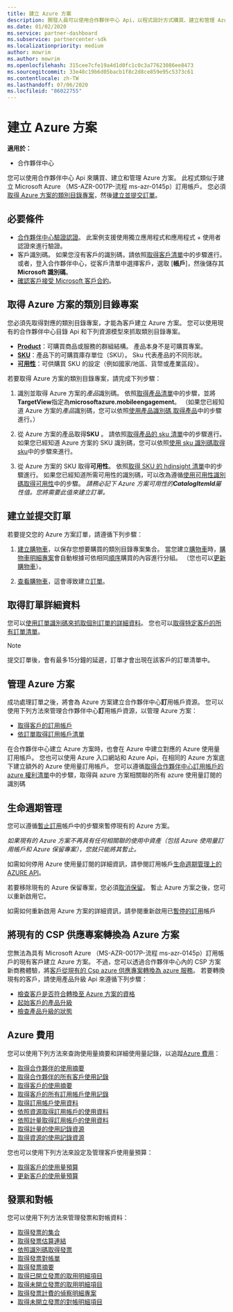 ```yaml
---
title: 建立 Azure 方案
description: 開發人員可以使用合作夥伴中心 Api，以程式設計方式購買、建立和管理 Azure 方案。
ms.date: 01/02/2020
ms.service: partner-dashboard
ms.subservice: partnercenter-sdk
ms.localizationpriority: medium
author: mowrim
ms.author: mowrim
ms.openlocfilehash: 315cee7cfe19a4d1d0fc1c0c3a77623086ee8473
ms.sourcegitcommit: 33e48c19b6d05bacb1f8c2d8ce859e95c5373c61
ms.contentlocale: zh-TW
ms.lasthandoff: 07/06/2020
ms.locfileid: "86022755"
---
```

# <a name="create-an-azure-plan"></a>建立 Azure 方案

**適用於：**

* 合作夥伴中心

您可以使用合作夥伴中心 Api 來購買、建立和管理 Azure 方案。 此程式類似于建立 Microsoft Azure （MS-AZR-0017P-流程 ms-azr-0145p）訂用帳戶。 您必須[取得 Azure 方案的類別目錄專案](#get-the-catalog-item-for-azure-plan)，然後[建立並提交訂單](#create-and-submit-an-order)。

## <a name="prerequisites"></a>必要條件

* [合作夥伴中心驗證認證](partner-center-authentication.md)。 此案例支援使用獨立應用程式和應用程式 + 使用者認證來進行驗證。
* 客戶識別碼。 如果您沒有客戶的識別碼，請依照[取得客戶清單](get-a-list-of-customers.md)中的步驟進行。 或者，登入合作夥伴中心，從客戶清單中選擇客戶，選取 [**帳戶**]，然後儲存其**Microsoft 識別碼**。
* [確認客戶接受 Microsoft 客戶合約](https://docs.microsoft.com/partner-center/confirm-customer-agreement)。

## <a name="get-the-catalog-item-for-azure-plan"></a>取得 Azure 方案的類別目錄專案

您必須先取得對應的類別目錄專案，才能為客戶建立 Azure 方案。 您可以使用現有的合作夥伴中心目錄 Api 和下列資源模型來抓取類別目錄專案。

* **[Product](product-resources.md#product)**：可購買商品或服務的群組結構。 產品本身不是可購買專案。
* **[SKU](product-resources.md#sku)**：產品下的可購買庫存單位（SKU）。 Sku 代表產品的不同形狀。
* **[可用性](product-resources.md#availability)**：可供購買 SKU 的設定（例如國家/地區、貨幣或產業區段）。

若要取得 Azure 方案的類別目錄專案，請完成下列步驟：

1. 識別並取得 Azure 方案的*產品*識別碼。 依照[取得產品清單](get-a-list-of-products.md)中的步驟，並將**TargetView**指定為**microsoftazure.mobileengagement**。 （如果您已經知道 Azure 方案的*產品*識別碼，您可以依照[使用產品識別碼 取得產品](get-a-product-by-id.md)中的步驟進行。）

2. 從 Azure 方案的產品取得**SKU** 。 請依照[取得產品的 sku 清單](get-a-list-of-skus-for-a-product.md)中的步驟進行。 如果您已經知道 Azure 方案的 SKU 識別碼，您可以依照[使用 sku 識別碼取得 sku](get-a-sku-by-id.md)中的步驟來進行。

3. 從 Azure 方案的 SKU 取得**可用性**。 依照[取得 SKU 的 hdinsight 清單](get-a-list-of-availabilities-for-a-sku.md)中的步驟進行。 如果您已經知道所需可用性的識別碼，可以改為遵循[使用可用性識別碼取得可用性](get-an-availability-by-id.md)中的步驟。 *請務必記下 Azure 方案可用性的**CatalogItemId**屬性值。您將需要此值來建立訂單。*

## <a name="create-and-submit-an-order"></a>建立並提交訂單

若要提交您的 Azure 方案訂單，請遵循下列步驟：

1. [建立購物車](create-a-cart.md)，以保存您想要購買的類別目錄專案集合。 當您建立[購物車](cart-resources.md#cart)時，[購物車明細專案](cart-resources.md#cartlineitem)會自動根據可依相同[順序](order-resources.md#order)購買的內容進行分組。 （您也可以[更新購物車](update-a-cart.md)）。

2. [查看購物車](checkout-a-cart.md)，這會導致建立[訂單](order-resources.md#order)。

## <a name="get-order-details"></a>取得訂單詳細資料

您可以[使用訂單識別碼來抓取個別訂單的詳細資料](get-an-order-by-id.md)。 您也可以[取得特定客戶的所有訂單清單](get-all-of-a-customer-s-orders.md)。

>[!NOTE]
>提交訂單後，會有最多15分鐘的延遲，訂單才會出現在該客戶的訂單清單中。

## <a name="manage-azure-plans"></a>管理 Azure 方案

成功處理訂單之後，將會為 Azure 方案建立合作夥伴中心**訂**用帳戶資源。 您可以使用下列方法來管理合作夥伴中心**訂**用帳戶資源，以管理 Azure 方案：

* [取得客戶的訂用帳戶](get-all-of-a-customer-s-subscriptions.md)
* [依訂單取得訂用帳戶清單](get-a-list-of-subscriptions-by-order.md)

在合作夥伴中心建立 Azure 方案時，也會在 Azure 中建立對應的 Azure 使用量訂用帳戶。 您也可以使用 Azure 入口網站和 Azure Api，在相同的 Azure 方案底下建立額外的 Azure 使用量訂用帳戶。 您可以遵循[取得合作夥伴中心訂用帳戶的 azure 權利清單](get-a-list-of-azure-entitlements-for-subscription.md)中的步驟，取得與 azure 方案相關聯的所有 azure 使用量訂閱的識別碼

## <a name="lifecycle-management"></a>生命週期管理

您可以遵循[暫止訂用](suspend-a-subscription.md)帳戶中的步驟來暫停現有的 Azure 方案。

*如果現有的 Azure 方案不再具有任何相關聯的使用中資產（包括 Azure 使用量訂用帳戶和 Azure 保留專案），您就只能將其暫止。*

如需如何停用 Azure 使用量訂閱的詳細資訊，請參閱訂用帳戶[生命週期管理上的 AZURE API](https://docs.microsoft.com/rest/api/resources/subscriptions)。

若要移除現有的 Azure 保留專案，您必須[取消保留](https://docs.microsoft.com/partner-center/azure-reservations-manage#cancel-or-exchange-a-reservation)。
暫止 Azure 方案之後，您可以重新啟用它。

如需如何重新啟用 Azure 方案的詳細資訊，請參閱重新啟用已[暫停的訂用](reactivate-a-suspended-a-subscription.md)帳戶

## <a name="transition-existing-csp-offers-to-azure-plan"></a>將現有的 CSP 供應專案轉換為 Azure 方案

您無法為具有 Microsoft Azure （MS-AZR-0017P-流程 ms-azr-0145p）訂用帳戶的現有客戶建立 Azure 方案。 不過，您可以透過合作夥伴中心內的 CSP 方案新商務體驗，將[客戶從現有的 Csp azure 供應專案轉換為 azure 服務](https://docs.microsoft.com/partner-center/azure-plan-transition)。 若要轉換現有的客戶，請使用產品升級 Api 來遵循下列步驟：

* [檢查客戶是否符合轉換至 Azure 方案的資格](get-eligibility-for-product-upgrade.md)
* [起始客戶的產品升級](create-product-upgrade-entity.md)
* [檢查產品升級的狀態](get-product-upgrade-status.md)

## <a name="azure-spending"></a>Azure 費用

您可以使用下列方法來查詢使用量摘要和詳細使用量記錄，以追蹤[Azure 費用](azure-spending.md)：

* [取得合作夥伴的使用摘要](get-a-partner-usage-summary.md)
* [取得合作夥伴的所有客戶使用記錄](get-a-customer-s-usage-records.md)
* [取得客戶的使用摘要](get-a-customer-usage-summary.md)
* [取得客戶的所有訂用帳戶使用記錄](get-a-customer-subscription-s-usage-records.md)
* [取得訂用帳戶使用資料](get-a-customer-subscription-usage-summary.md)
* [依照資源取得訂用帳戶的使用資料](get-a-customer-subscription-resource-usage-records.md)
* [依照計量取得訂用帳戶的使用資料](get-a-customer-subscription-meter-usage-records.md)
* [取得計量的使用記錄資源](meter-usage-resources.md)
* [取得資源的使用記錄資源](resource-usage-resources.md)

您也可以使用下列方法來設定及管理客戶使用量預算：

* [取得客戶的使用量預算](get-a-customer-s-usage-spending-budget.md)
* [更新客戶的使用量預算](update-a-customer-s-usage-spending-budget.md)

## <a name="invoice-and-reconciliation"></a>發票和對帳

您可以使用下列方法來管理發票和對帳資料：

* [取得發票的集合](get-a-collection-of-invoices.md)
* [取得發票估算連結](get-invoice-estimate-links.md)
* [依照識別碼取得發票](get-invoice-by-id.md)
* [取得發票對帳單](get-invoice-statement.md)
* [取得發票摘要](get-invoice-summaries.md)
* [取得已開立發票的取用明細項目](get-invoice-billed-consumption-lineitems.md)
* [取得未開立發票的取用明細項目](get-invoice-unbilled-consumption-lineitems.md)
* [取得發票計費的偵察明細專案](get-invoiceline-items.md)
* [取得未開立發票的對帳明細項目](get-invoice-unbilled-recon-lineitems.md)

